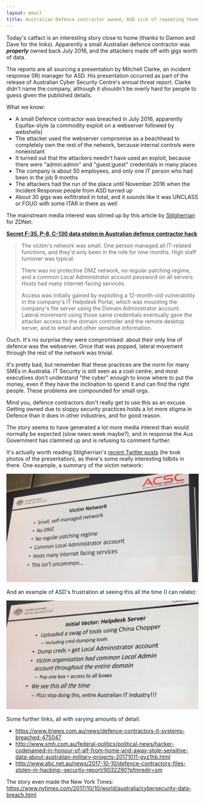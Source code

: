 ```yaml
---
layout: email
title: Australian Defence contractor owned, ASD sick of repeating themselves
---
```


Today's catfact is an interesting story close to home (thanks to Damon and Dave for the links). Apparently a small Australian defence contractor was _**properly**_ owned back July 2016, and the attackers made off with gigs worth of data.

The reports are all sourcing a presentation by Mitchell Clarke, an incident response (IR) manager for ASD. His presentation occurred as part of the release of Australian Cyber Security Centre's annual threat report. Clarke didn't name the company, although it shouldn't be overly hard for people to guess given the published details.

What we know:
* A small Defence contractor was breached in July 2016, apparently Equifax-style (a commodity exploit on a webserver followed by webshells)
* The attacker used the webserver compromise as a beachhead to completely own the rest of the network, because internal controls were nonexistant
* It turned out that the attackers needn't have used an exploit, because there were "admin:admin" and "guest:guest" credentials in many places
* The company is about 50 employees, and only one IT person who had been in the job 9 months
* The attackers had the run of the place until November 2016 when the Incident Response people from ASD turned up
* About 30 gigs was exfiltrated in total, and it sounds like it was UNCLASS or FOUO with some ITAR in there as well

The mainstream media interest was stirred up by this article by [Stilgherrian](https://twitter.com/stilgherrian) for ZDNet:

[**Secret F-35, P-8, C-130 data stolen in Australian defence contractor hack**](http://www.zdnet.com/article/secret-f-35-p-8-c-130-data-stolen-in-australian-defence-contractor-hack/)

>The victim's network was small. One person managed all IT-related functions, and they'd only been in the role for nine months. High staff turnover was typical.
>
>There was no protective DMZ network, no regular patching regime, and a common Local Administrator account password on all servers. Hosts had many internet-facing services.
>
>Access was initially gained by exploiting a 12-month-old vulnerability in the company's IT Helpdesk Portal, which was mounting the company's file server using the Domain Administrator account. Lateral movement using those same credentials eventually gave the attacker access to the domain controller and the remote desktop server, and to email and other sensitive information.

Ouch. It's no surprise they were compromised: about their only line of defence was the webserver. Once that was popped, lateral movement through the rest of the network was trivial.

It's pretty bad, but remember that these practices are the norm for many SMEs in Australia. IT Security is still seen as a cost centre, and most executives don't understand "the cyber" enough to know where to put the money, even if they have the inclination to spend it and can find the right people. These problems are compounded for small orgs.

Mind you, defence contractors don't really get to use this as an excuse. Getting owned due to sloppy security practices holds a lot more stigma in Defence than it does in other industries, and for good reason.

The story seems to have generated a lot more media interest than would normally be expected (slow news week maybe?), and in response the Aus Government has clammed up and is refusing to comment further.

It's actually worth reading Stilgherrian's [recent Twitter posts](https://twitter.com/stilgherrian/status/917907205717770240) (he took photos of the presentation), as there's some really interesting tidbits in there. One example, a summary of the victim network:

![Victim network summary slide](/images/stilgherrian-aus-defence-contractor-owned-1.jpg)

And an example of ASD's frustration at seeing this all the time (I can relate):

![Victim patient zero slide](/images/stilgherrian-aus-defence-contractor-owned-2.jpg)

Some further links, all with varying amounts of detail:
* <https://www.itnews.com.au/news/defence-contractors-it-systems-breached-475047>
* <http://www.smh.com.au/federal-politics/political-news/hacker-codenamed-in-honour-of-alf-from-home-and-away-stole-sensitive-data-about-australian-military-projects-20171011-gyz1hb.html>
* <http://www.abc.net.au/news/2017-10-10/defence-contractors-files-stolen-in-hacking:-security-report/9032290?pfmredir=sm>

The story even made the New York Times: <https://www.nytimes.com/2017/10/10/world/australia/cybersecurity-data-breach.html>